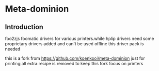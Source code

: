 Meta-dominion
================================

Introduction
-------------------------

foo2zjs foomatic drivers for various printers.while hplip drivers need some proprietary drivers added and can't be used offline this driver pack is needed

this is a fork from  https://github.com/koenkooi/meta-dominion just for printing
all extra recipe is removed to keep this fork focus on printers
